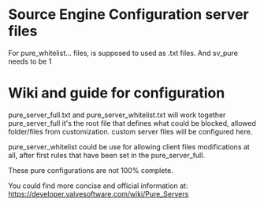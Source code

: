 # Source Engine Configuration server files

For pure_whitelist... files, is supposed to used as .txt files. And sv_pure needs to be 1

# Wiki and guide for configuration

pure_server_full.txt and pure_server_whitelist.txt will work together
pure_server_full it's the root file that defines what  could be blocked, allowed folder/files from customization.
custom server files will be configured here.

pure_server_whitelist could be use for allowing client files modifications at all, after first rules that have been set
in the pure_server_full.

These pure configurations are not 100% complete.

You could find more concise and official information at:
https://developer.valvesoftware.com/wiki/Pure_Servers
